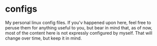# configs
My personal linux config files. If you'v happened upon here, feel free to peruse them for anything useful to you, but bear in mind that, as of now, most of the content here is not expressly configured by myself. That will change over time, but keep it in mind.
